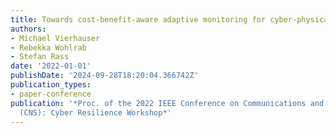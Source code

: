 ```yaml
---
title: Towards cost-benefit-aware adaptive monitoring for cyber-physical systems
authors:
- Michael Vierhauser
- Rebekka Wohlrab
- Stefan Rass
date: '2022-01-01'
publishDate: '2024-09-28T18:20:04.366742Z'
publication_types:
- paper-conference
publication: '*Proc. of the 2022 IEEE Conference on Communications and Network Security
  (CNS): Cyber Resilience Workshop*'
---
```

